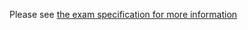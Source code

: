 Please see [the exam specification for more information](https://gitlab.cse.unsw.edu.au/COMP6771/23T1/exam-sample-spec)

